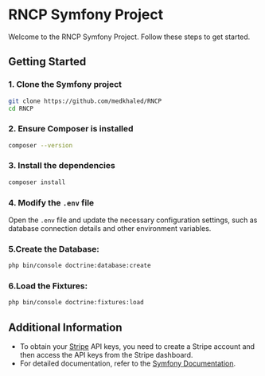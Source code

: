 # RNCP Symfony Project

Welcome to the RNCP Symfony Project. Follow these steps to get started.

## Getting Started

### 1. Clone the Symfony project
```sh
git clone https://github.com/medkhaled/RNCP
cd RNCP
```

### 2. Ensure Composer is installed
```sh
composer --version
```

### 3. Install the dependencies
```sh
composer install
```

### 4. Modify the `.env` file
Open the `.env` file and update the necessary configuration settings, such as database connection details and other environment variables.

### 5.Create the Database:
```sh
php bin/console doctrine:database:create
```
### 6.Load the Fixtures:
```sh
php bin/console doctrine:fixtures:load
```

## Additional Information
- To obtain your [Stripe](https://stripe.com) API keys, you need to create a Stripe account and then access the API keys from the Stripe dashboard.
- For detailed documentation, refer to the [Symfony Documentation](https://symfony.com/doc/current/index.html).

